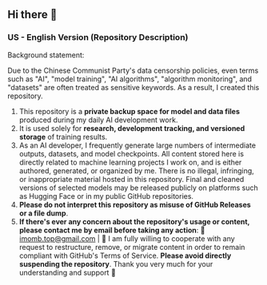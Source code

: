 ## Hi there 👋

<!--
**imomb/imomb** is a ✨ _special_ ✨ repository because its `README.md` (this file) appears on your GitHub profile.

Here are some ideas to get you started:

- 🔭 I’m currently working on ...
- 🌱 I’m currently learning ...
- 👯 I’m looking to collaborate on ...
- 🤔 I’m looking for help with ...
- 💬 Ask me about ...
- 📫 How to reach me: ...
- 😄 Pronouns: ...
- ⚡ Fun fact: ...
-->

### US - English Version (Repository Description)

Background statement:

Due to the Chinese Communist Party's data censorship policies, even terms such as "AI", "model training", "AI algorithms", "algorithm monitoring", and "datasets" are often treated as sensitive keywords. As a result, I created this repository.

1. This repository is a **private backup space for model and data files** produced during my daily AI development work.
2. It is used solely for **research, development tracking, and versioned storage** of training results.
3. As an AI developer, I frequently generate large numbers of intermediate outputs, datasets, and model checkpoints. All content stored here is directly related to machine learning projects I work on, and is either authored, generated, or organized by me. There is no illegal, infringing, or inappropriate material hosted in this repository.
Final and cleaned versions of selected models may be released publicly on platforms such as Hugging Face or in my public GitHub repositories.
4. **Please do not interpret this repository as misuse of GitHub Releases or a file dump**.
5. **If there's ever any concern about the repository's usage or content, please contact me by email before taking any action**: 📧 imomb.top@gmail.com | 🌱 I am fully willing to cooperate with any request to restructure, remove, or migrate content in order to remain compliant with GitHub's Terms of Service. **Please avoid directly suspending the repository**. Thank you very much for your understanding and support 🙏
